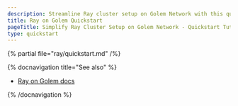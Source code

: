 ```yaml
---
description: Streamline Ray cluster setup on Golem Network with this quickstart guide.
title: Ray on Golem Quickstart
pageTitle: Simplify Ray Cluster Setup on Golem Network - Quickstart Tutorial
type: quickstart
---
```


{% partial file="ray/quickstart.md" /%}

{% docnavigation title="See also" %}

- [Ray on Golem docs](/docs/creators/ray)

{% /docnavigation %}
